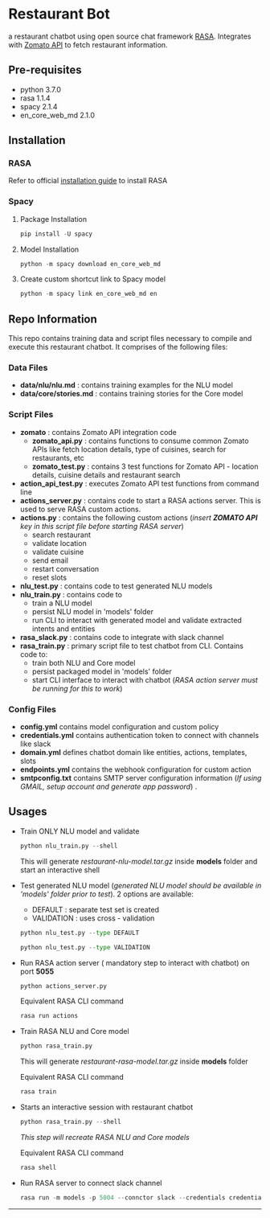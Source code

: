# Restaurant Bot

a restaurant chatbot using open source chat framework [RASA](https://rasa.com/). Integrates with [Zomato API](https://developers.zomato.com/) to fetch restaurant information.

## Pre-requisites

- python 3.7.0
- rasa 1.1.4
- spacy 2.1.4
- en_core_web_md 2.1.0

## Installation

### RASA

Refer to official [installation guide](https://rasa.com/docs/rasa/user-guide/installation/) to install RASA

### Spacy

1. Package Installation

   ```python
   pip install -U spacy
   ```

2. Model Installation

   ```python
   python -m spacy download en_core_web_md
   ```

3. Create custom shortcut link to Spacy model

   ```python
   python -m spacy link en_core_web_md en
   ```

## Repo Information

This repo contains training data and script files necessary to compile and execute this restaurant chatbot. It comprises of the following files:

### Data Files

- **data/nlu/nlu.md** : contains training examples for the NLU model  
- **data/core/stories.md** : contains training stories for the Core model  

### Script Files

- **zomato** : contains Zomato API integration code
  - **zomato_api.py** : contains functions to consume common Zomato APIs like fetch location details, type of cuisines, search for restaurants, etc
  - **zomato_test.py** : contains 3 test functions for Zomato API - location details, cuisine details and restaurant search
- **action_api_test.py** : executes Zomato API test functions from command line
- **actions_server.py** : contains code to start a RASA actions server. This is used to serve RASA custom actions.
- **actions.py** : contains the following custom actions (_insert **ZOMATO API** key in this script file before starting RASA server_)
  - search restaurant
  - validate location
  - validate cuisine
  - send email
  - restart conversation
  - reset slots  
- **nlu_test.py** : contains code to test generated NLU models
- **nlu_train.py** : contains code to
  - train a NLU model
  - persist NLU model in 'models' folder
  - run CLI to interact with generated model and validate extracted intents and entities
- **rasa_slack.py** : contains code to integrate with slack channel
- **rasa_train.py** : primary script file to test chatbot from CLI. Contains code to:
  - train both NLU and Core model
  - persist packaged model in 'models' folder
  - start CLI interface to interact with chatbot
    (_RASA action server must be running for this to work_)

### Config Files

- **config.yml** contains model configuration and custom policy
- **credentials.yml** contains authentication token to connect with channels like slack
- **domain.yml** defines chatbot domain like entities, actions, templates, slots  
- **endpoints.yml** contains the webhook configuration for custom action
- **smtpconfig.txt** contains SMTP server configuration information (_If using GMAIL, setup account and generate app password_) .

## Usages

- Train ONLY NLU model and validate

  ```python
  python nlu_train.py --shell
  ```

  This will generate _restaurant-nlu-model.tar.gz_ inside **models** folder and start an interactive shell

- Test generated NLU model (_generated NLU model should be available in 'models' folder prior to test_). 2 options are available:
  - DEFAULT : separate test set is created
  - VALIDATION : uses cross - validation
  
  ```python
  python nlu_test.py --type DEFAULT

  python nlu_test.py --type VALIDATION
  ```

- Run RASA action server ( mandatory step to interact with chatbot) on port **5055**

  ```python
  python actions_server.py
  ```
  Equivalent RASA CLI command 
  
  ```python
  rasa run actions
  ```
  
- Train RASA NLU and Core model

  ```python
  python rasa_train.py
  ```

  This will generate _restaurant-rasa-model.tar.gz_ inside **models** folder

  Equivalent RASA CLI command 
  
  ```python
  rasa train
  ```

- Starts an interactive session with restaurant chatbot

  ```python
  python rasa_train.py --shell
  ```

  _This step will recreate RASA NLU and Core models_

  Equivalent RASA CLI command  
  
  ```python
  rasa shell
  ```

- Run RASA server to connect slack channel

  ```python
  rasa run -m models -p 5004 --connctor slack --credentials credentials.yml
  ```
---
